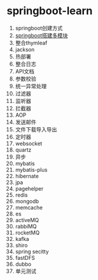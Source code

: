 # springboot-learn

1. springboot创建方式
2. [springboot搭建多模块](https://github.com/liuzelin0902/springboot-learn/blob/master/README.md)
3. 整合thymleaf
4. jackson
5. 热部署
6. 整合日志
7. API文档
8. 参数校验
9. 统一异常处理 
10. 过滤器
11. 监听器
12. 拦截器
13. AOP
14. 发送邮件 
15. 文件下载导入导出
16. 定时器
17. websocket
18. quartz 
19. 异步
20. mybatis
21. mybatis-plus
22. hibernate
23. jpa
24. pagehelper
25. redis
26. mongodb
27. memcache
28. es
29. activeMQ
30. rabbiMQ
31. rocketMQ
32. kafka
33. shiro
34. spring secitty
35. fastDFS
36. dubbo
37. 单元测试
